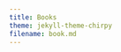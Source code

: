```yaml
---
title: Books
theme: jekyll-theme-chirpy
filename: book.md
--- 
```


<html lang="en">
<head>
    <meta charset="UTF-8">
    <meta name="viewport" content="width=device-width, initial-scale=1.0">
    <title>Menubar Example</title>
    <style>
        /* Basic styling for the menubar */
        body {
            font-family: Arial, sans-serif;
        }

        .navbar {
            overflow: hidden;
            background-color: #333;
        }

        .navbar a {
            float: left;
            display: block;
            color: white;
            text-align: center;
            padding: 14px 20px;
            text-decoration: none;
        }

        .navbar a:hover {
            background-color: #ddd;
            color: black;
        }

        .navbar a.active {
            background-color: #04AA6D;
            color: white;
        }

        /* Dropdown container */
        .dropdown {
            float: left;
            overflow: hidden;
        }

        .dropdown .dropbtn {
            font-size: 16px;  
            border: none;
            outline: none;
            color: white;
            padding: 14px 20px;
            background-color: inherit;
            font-family: inherit;
            margin: 0;
        }

        .navbar a, .dropdown .dropbtn {
            display: inline-block;
        }

        /* Dropdown content (hidden by default) */
        .dropdown-content {
            display: none;
            position: absolute;
            background-color: #f9f9f9;
            min-width: 160px;
            box-shadow: 0px 8px 16px 0px rgba(0,0,0,0.2);
            z-index: 1;
        }

        .dropdown-content a {
            float: none;
            color: black;
            padding: 12px 16px;
            text-decoration: none;
            display: block;
            text-align: left;
        }

        .dropdown-content a:hover {
            background-color: #ddd;
        }

        /* Show the dropdown menu on hover */
        .dropdown:hover .dropdown-content {
            display: block;
        }

        .dropdown:hover .dropbtn {
            background-color: #ddd;
            color: black;
        }
    </style>
</head>
<body>

    <div class="navbar">
        <a class="active" href="https://ray-islam.github.io/">Home</a>
        <a href="https://ray-islam.github.io/book.html">Books</a>
        <a href="https://ray-islam.github.io/conference.html">Conferences</a>
        <a href="https://ray-islam.github.io/awardsnrecognitions.html">Awards & Recognitions</a>
              
    </div>
     <p> </p>
     <p> </p>
     <p> </p>

</body>
</html>

## Books

<ul>
    <li><a href="#GenAI-book">Generative AI, Cyber Security, and Ethics 2024</a></li>
    <li><a href="#RAG-book">Retrieval-Augmented Generation (RAG): Empowering Large Language Models</a></li>
    <li><a href="#LangChain-book">LangChain Unveiled: Navigating the Future of LLM</a></li>
    <li><a href="#Satellite-book">Enhancing Satellite Security: Leveraging GenAI for Advanced Cyber Defense</a></li>
</ul>
<hr>

<h2 id="GenAI-book" style="color: green; font-size: 16px;">
    <a href="https://www.wiley.com/en-us/Generative+AI%2C+Cybersecurity%2C+and+Ethics-p-9781394279265" style="color: green; font-size: 18px;"> Islam, M. R. (2025). Generative AI, Cybersecurity, and Ethics. Wiley, USA. ISBN: 978-1-394-27926-5.</a>
</h2>

<br><img src="https://github.com/user-attachments/assets/bdddb985-46bf-4fce-995b-e0bbb86c779f" alt="Book Cover" width="200" height="300" style="margin-left: 130px;">

<ul style="color: black; font-family: 'Futura', serif; font-size: 16px;">
<b>Availabile at</b> <br>
<b>
<a href="https://www.wiley.com/en-us/Generative+AI%2C+Cybersecurity%2C+and+Ethics-p-9781394279265">Wiley</a> <br>
<a href="https://www.amazon.com/-/es/Mohammad-Rubyet-Islam/dp/1394279264">Amazon - USA</a> <br>
<a href="https://www.barnesandnoble.com/w/generative-ai-cybersecurity-and-ethics-mohammad-rubyet-islam/1145560161">Barnes & Noble</a><br>
<a href="https://www.walmart.com/ip/Generative-Ai-Cybersecurity-and-Ethics-Hardcover-9781394279265/5611129734?wmlspartner=wlpa&selectedSellerId=0&adid=222222222275611129734_148689117835_19950570663&wl0=&wl1=g&wl2=c&wl3=654444951729&wl4=pla-2072905014157&wl5=9008126&wl6=&wl7=&wl8=&wl9=pla&wl10=8175035&wl11=online&wl12=5611129734&veh=sem&gad_source=1&gclid=Cj0KCQjwzby1BhCQARIsAJ_0t5MpTzLZpX3HYziW0slNIxaKbmpr1BeDvhTAjfLZi053GMG66FnsVpwaAvZTEALw_wcB">Walmart</a><br>
<a href="https://www.thriftbooks.com/w/generative-ai-cybersecurity-and-ethics_mohammad-rubyet-islam/52953269/?srsltid=AfmBOoo9HRx8qCRBSVpOx-UMbBTGKBP4GEExsGbc9ivq88ggniYuKbZX#edition=71390965&idiq=64375017">thriftbooks</a><br>
<a href="https://www.powells.com/book/generative-ai-cybersecurity-and-ethics-9781394279265?srsltid=AfmBOopmOm7c_iJXvr9XNtWASWR8W1BzL7axcTLe7TTfby2iND-QXBrG">POWELL'S City of Books</a><br>
<a href="https://www.booktopia.com.au/generative-ai-cybersecurity-and-ethics-mohammad-rubyet-islam/book/9781394279265.html?srsltid=AfmBOop4z1lvodMY2eVFLERYlwula8T2QiXfn2b2vAC6YHbBz_85zlGq">booktopia</a><br>
<a href="https://www.booksamillion.com/p/Generative-Ai-Cybersecurity-Ethics/Mohammad-Rubyet-Islam/9781394279265?id=9192235193238">BAM! (Books-a-Million)</a><br>
<a href="https://books.google.com/books/about/Generative_AI_Cybersecurity_and_Ethics.html?id=P2iM0AEACAAJ">Google Books</a><br>
<a href="https://www.amazon.co.uk/Generative-Cybersecurity-Ethics-Mohammad-Rubyet/dp/1394279264">Amazon - UK</a> <br>
<a href="https://shopsquareone.com/shop/product/generative-ai-cybersecurity-and-ethics-by-mohammad-rubyet-islam-hardcover-indigo-chapters-indigobooks-67102a">SQUAREONE - Canada</a><br>
<a href="https://bayshoreshoppingcentre.com/whatsinstore/product/generative-ai-cybersecurity-and-ethics-by-mohammad-rubyet-islam-hardcover-indigo-chapters-coles-67102a">BAYSHORE-Canada</a><br>
<a href="https://www.adlibris.com/fi/sv/bok/generative-ai-cybersecurity-and-ethics-9781394279265">Adlibris-Sweden</a><br>
<a href="https://bookline.hu/product/home.action?_v=Islam_Mohammad_Rubyet_Generative_Ai_C&type=200&id=6645717">bookline-Hungary</a><br>
<a href="https://imusic.ca/other/9781394279265/2025-generative-ai-cybersecurity-and-ethics?srsltid=AfmBOoqV9kI00ZZbj01SrNeXRdnHLvlgfufxSr1ZLs1ysUHOyUB5rP3U">imusic-Denmark</a><br>
<a href="https://product.kyobobook.co.kr/detail/S000213270642">KYOBO Book Center - Japan</a><br>
<a href="https://www.jpc.de/jpcng/books/detail/-/art/mohammad-rubyet-islam-generative-ai-cybersecurity-and-ethics/hnum/11868304">JPC - Germany</a><br>
<a href="https://www.books.com.tw/products/F01a793309?loc=M_0007_068&srsltid=AfmBOopDLM0ddRDGJSf9rvWh2kS8zOtc9gcYq6Olp_BQyM3_bQyupbOV">Books.com.tw - Taiwan</a><br>
</b>

</ul>

<ul style="color: black; font-family: 'Futura', serif; font-size: 16px;">
<b>Endorsements</b>
</ul>

<ul style="color: black; font-family: 'Futura', serif; font-size: 16px;">
“Generative AI, Cyber Security, and Ethics' is an essential guide for students, providing clear explanations and practical insights into the integration of generative AI in cybersecurity. This book is a valuable resource for anyone looking to build a strong foundation in these interconnected fields.”
<b>- Dr. Peter Sandborn, Professor, Department of Mechanical Engineering, University of Maryland, College Park</b>
<br>
<br>
“Unchecked cyber-warfare made exponentially more disruptive by Generative AI is nightmare fuel for this and future generations. Dr. Islam plumbs the depth of Generative AI and ethics through the lens of a technology practitioner and recognized AI academician, energized by the moral conscience of an ethical man and a caring humanitarian. This book is a timely primer and required reading for all those concerned about accountability and establishing guardrails for the rapidly developing field of AI.”
<b>- David Pere, (Retired Colonel, United States Marine Corps) CEO & President, Blue Force Cyber Inc.</b>
<br>
“Generative AI, Cyber Security, and Ethics is a groundbreaking book that delves into three of the most relevant and pressing topics in today's technological landscape. By exploring the intersection of artificial intelligence, cybersecurity, and ethical considerations, this book offers invaluable insights for both experts in the field and those looking to understand the complexities of these rapidly evolving technologies. One of the standout features of Generative AI, Cyber Security, and Ethics is its in-depth analysis of cybersecurity in the age of artificial intelligence. As cyber threats continue to evolve and become more sophisticated, it is crucial for individuals and organizations to understand how AI can be used both defensively and offensively in the realm of cybersecurity. Generative AI, Cyber Security, and Ethics is a must-read for anyone interested in understanding the intricate relationship between artificial intelligence, cybersecurity, and ethical considerations. The author expertise in the field shines through in the comprehensive coverage of these complex topics, making the book both informative and accessible to a wide range of readers. Whether you are a seasoned professional in the tech industry or simply curious about the impact of AI on our world, this book is sure to enlighten and inspire you. I highly recommend Generative AI, Cyber Security, and Ethics as an essential addition to your reading list.”
<b>-	Dr. Christos P. Beretas, Ph.D,  Head Professor of Cyber 
Security at Innovative Knowledge Institute, France
The 100 Most powerful people in Cyber Security</b>
<br>
“This book dives into the interconnected realms of Generative AI and Cybersecurity crafted with the guidance in ethics. It offers a comprehensive exploration of their interplay in today's digital landscape, and empowers students, educators and practitioners alike. It also covers the human factor and the decision-making process in vision the interdisciplinary future.”
<b>-	Dr. Adam Lee, Associate Clinical Professor, Robert H. Smith School of Business, University of Maryland, College Park, MD</b>
<br>
“There are few disciplines that have evolved with greater velocity in the last decade, both for the better and for the worse, than Cybersecurity and Generative AI. Ethical development and administration of these paradigms, particularly in concert, is a staggeringly blurry area that Dr. Islam takes the first steps to bring clarity to with this work. Disregard the teachings of this book at your own risk!" 
<b>-	Dr. Brian Dougherty, Vice President of Engineering, SNAPPT</b>
<br>
"The advent of generative AI marked a tectonic shift that has created both incredible opportunities and deep vulnerabilities for us all. In the midst of such fundamental change, this timely and critical book will provide a much-needed guide for those seeking to understand and navigate this new era of intelligence.” 
<b>-	Fiona J McEvoy, AI ethics writer, researcher, speaker, and thought leader | Founder, YouTheData.com | Women in AI Ethics™ – Hall of Fame </b>
<br>
“AI is here to stay, and the US government knows this. In March of 2024, the Office of Management and Budget (OMB) issued Memorandum M-24-10 to guide federal agencies on the responsible use of AI, outlining directives and practices aimed at ensuring that AI technologies are used ethically, transparently, and effectively in government operations. The U.S. White House recognizes the importance, impacts, and inherent risks associated with this perplexing topic. Fortunately, this book will be an essential resource to those responsible for taking on the ever-present cyber security threats in the midst of this emerging AI landscape, while gaining insights into ethical considerations surrounding the creation and integration of such technologies.”
<b>-	Jared Linder, IT Program Manager for the Export-Import Bank of the United States</b>
<br>
“While many new books about Generative AI focus on the excitement (and hyperbole) present in the field, Ray has put together a thoughtful and applicable work that takes a serious look at the complexity present in the intersection of AI, cybersecurity, and ethics.  I’m very pleased to see these topics analyzed as a critical system. Clearly this must be better understood in the light of the real world before our information is truly secure and we are able to take advantage of the great positive potential of AI in this space.”
<b>-	W. Tod Newman, former Lead of Raytheon's Center for Artificial Intelligence 
and founder of Santa Cruz River Analytics</b>
<br>
“Cyber security is not a bolt-on activity or exercise, but an integral and initial component of any system development or modification. The practitioner must have an adherence to excellence and be confident that they are adding value in support of the client’s organizational goals, and objectives, whilst lessoning their risk and vulnerabilities, and creating efficiencies.”
<b>-	Paul Wells, President & CEO, NETWAR Defense Corporation</b>
<br>

<b>About this book</b>
<b>Equips readers with the skills and insights necessary to succeed in the rapidly evolving landscape of Generative AI and cyber threats.</b>
<br>
Generative AI (GenAI) is driving unprecedented advances in threat detection, risk analysis, and response strategies. However, GenAI technologies such as ChatGPT and advanced deepfake creation also pose unique challenges. As GenAI continues to evolve, governments and private organizations around the world need to implement ethical and regulatory policies tailored to AI and cybersecurity.
<br>
Generative AI, Cyber Security, and Ethics provides concise yet thorough insights into the dual role artificial intelligence plays in both enabling and safeguarding against cyber threats. Presented in an engaging and approachable style, this timely book explores critical aspects of the intersection of AI and cyber security while emphasizing responsible development and application. Reader-friendly chapters explain the principles, advancements, and challenges of specific domains within AI, such as machine learning (ML), deep learning (DL), generative AI, data privacy and protection, the need for ethical and responsible human oversight in AI systems, and more.
<br>
Incorporating numerous real-world examples and case studies that connect theoretical concepts with practical applications, Generative AI, Cyber Security, and Ethics:
<br>
<li>Explains the various types of cybersecurity and describes how GenAI concepts are implemented to safeguard data and systems</li>
<li>Highlights the ethical challenges encountered in cybersecurity and the importance of human intervention and judgment in GenAI</li>
<li>Describes key aspects of human-centric AI design, including purpose limitation, impact assessment, societal and cultural sensitivity, and interdisciplinary research</li>
<li>Covers the financial, legal, and regulatory implications of maintaining robust security measures</li>
<li>Discusses the future trajectory of GenAI and emerging challenges such as data privacy, consent, and accountability</li>
<br>
Blending theoretical explanations, practical illustrations, and industry perspectives, Generative AI, Cyber Security, and Ethics is a must-read guide for professionals and policymakers, advanced undergraduate and graduate students, and AI enthusiasts interested in the subject.

<hr>

<h2 id="RAG-book" style="color: green; font-size: 16px;">
    <a href="https://www.amazon.com/dp/B0CR6GJGGL" style="color: green; font-size: 18px;"> Retrieval-Augmented Generation (RAG): Empowering Large Language Models (LLMs)</a>
</h2>

<ul style="color: black; font-family: 'Futura', serif; font-size: 16px;">
<b>About this book</b>
This book explores the groundbreaking fusion of neural language models and advanced retrieval systems, reshaping how we interact with AI in tasks like question answering, content creation, and real-time information access. With RAG, static foundational models like GPT transcend their original boundaries by integrating fresh, dynamic data in real-time, offering unparalleled accuracy, adaptability, and contextual depth. Delve into the architecture, applications, and future potential of this innovation as we uncover how RAG addresses the challenges of computational complexity, bias reduction, and scalability. This book provides insights for AI enthusiasts, researchers, and practitioners, presenting RAG not just as a technological advancement but as a harbinger of the next era in artificial intelligence.
</ul>
<br>

<hr>

<h2 id="LangChain-book" style="color: green; font-size: 16px;">
    <a href="https://www.amazon.com/dp/B0CPJS6WSR" style="color: green; font-size: 18px;"> LangChain Unveiled: Navigating the Future of LLM</a>
</h2>
<ul style="color: black; font-family: 'Futura', serif; font-size: 16px;">
<b>About this book</b>
LangChain is an important tool in the realm of artificial intelligence and natural language processing. This book, "LangChain Unveiled: Navigating the Future of LLM" is a comprehensive exploration of LangChain, an open-source platform that enables the development of applications utilizing large language models like GPT-3 and GPT-4. The book covers LangChain's inception, growth, integration capabilities, and its unique feature, LangChain Expression Language (LCEL), which simplifies complex text processing tasks. It discusses the modular architecture of LangChain and its potential for creating advanced NLP applications. The book also reviews alternative platforms like Auto-GPT and LlamaIndex. Overall, the summary highlights LangChain's significance in AI-driven language processing, emphasizing its capabilities, applications, and the need for ongoing technical refinement and ethical considerations in data management.
</ul>
<br>

<hr>

<h2 id="Satellite-book" style="color: green; font-size: 16px;">
    <a href="https://www.amazon.com/dp/B0CP8K446P" style="color: green; font-size: 18px;"> Enhancing Satellite Security: Leveraging GenAI for Advanced Cyber Defense</a>
</h2>

<ul style="color: black; font-family: 'Futura', serif; font-size: 16px;">
<b>About this book</b>
Imagine a situation where space satellites, those marvels orbiting our planet, suddenly lose their connection. This isn't just a hypothetical scenario; it's a reality that occurs more often than we might think. Whenever a satellite disconnects, it becomes vulnerable to cyber attacks, a digital Achilles' heel in the vast expanse of space. But what if there was a way to protect these satellites autonomously?

Enter the realm of Generative AI (GenAI) in cybersecurity, a new and exciting research area teeming with potential. GenAI is no longer just another tech buzzword; it has become a game-changer, posses strong potential for safeguarding satellites during these precarious disconnection periods. Picture an AI system capable of autonomously anticipating and countering cyber threats, acting as a digital guardian for our eyes in the sky.

This is not mere fiction. Our eBook, "Enhancing Satellite Security: Leveraging GenAI for Advanced Cyber Defense," delves into this intriguing subject. It presents a high-level narrative of technology and resilience, demonstrating how GenAI can be utilized to strengthen our satellites against unseen digital threats. In this eBook, GenAI emerges not merely as a tool but as a potential sentinel in the cosmic void.
</ul>
<br>

